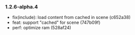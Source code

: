 ### 1.2.6-alpha.4

* fix(include): load content from cached in scene (c652a38)
* feat: support "cached" for scene (747b09f)
* perf: optimize ram (528af24)
